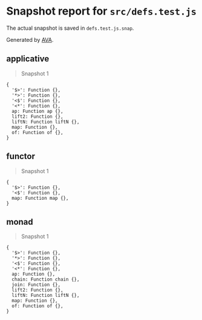 # Snapshot report for `src/defs.test.js`

The actual snapshot is saved in `defs.test.js.snap`.

Generated by [AVA](https://ava.li).

## applicative

> Snapshot 1

    {
      '$>': Function {},
      '*>': Function {},
      '<$': Function {},
      '<*': Function {},
      ap: Function ap {},
      lift2: Function {},
      liftN: Function liftN {},
      map: Function {},
      of: Function of {},
    }

## functor

> Snapshot 1

    {
      '$>': Function {},
      '<$': Function {},
      map: Function map {},
    }

## monad

> Snapshot 1

    {
      '$>': Function {},
      '*>': Function {},
      '<$': Function {},
      '<*': Function {},
      ap: Function {},
      chain: Function chain {},
      join: Function {},
      lift2: Function {},
      liftN: Function liftN {},
      map: Function {},
      of: Function of {},
    }
